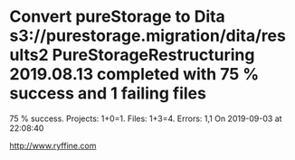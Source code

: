 # Convert pureStorage to Dita s3://purestorage.migration/dita/results2 PureStorageRestructuring 2019.08.13 completed with 75 % success and 1 failing files

75 % success. Projects: 1+0=1.  Files: 1+3=4. Errors: 1,1  On 2019-09-03 at 22:08:40





http://www.ryffine.com
